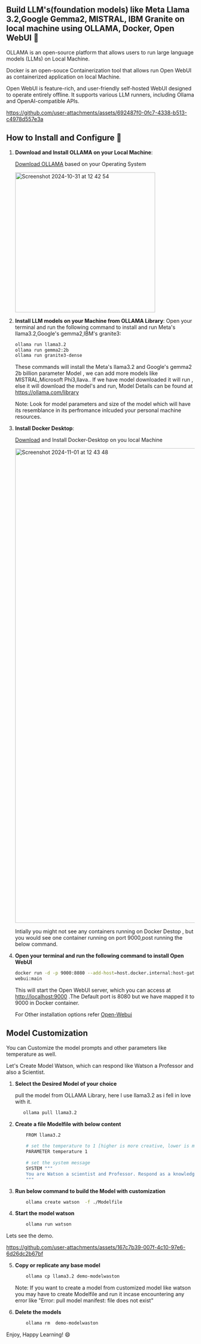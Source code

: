 ## Build LLM's(foundation models) like Meta Llama 3.2,Google Gemma2, MISTRAL, IBM Granite on local machine using OLLAMA, Docker, Open WebUI 👋

OLLAMA is an open-source platform that allows users to run large language models (LLMs) on Local Machine.

Docker is an open-souce Containerization tool that allows run Open WebUI as  containerized application on local Machine.

Open WebUI is feature-rich, and user-friendly self-hosted WebUI designed to operate entirely offline. It supports various LLM runners, including Ollama and OpenAI-compatible APIs. 

https://github.com/user-attachments/assets/692487f0-0fc7-4338-b513-c4978d557e3a



## How to Install and Configure 🚀

1. **Download and Install OLLAMA on your Local Machine**:

   [Download OLLAMA](https://ollama.com/download) based on your Operating System

   <img width="374" alt="Screenshot 2024-10-31 at 12 42 54" src="https://github.com/user-attachments/assets/64ef3a3b-1f60-4e1d-b040-1efe94632f93">
   
2. **Install LLM models on your Machine from OLLAMA Library**:
   Open your terminal and run the following command to install and run Meta's llama3.2,Google's gemma2,IBM's granite3:

   ```bash
   ollama run llama3.2
   ollama run gemma2:2b
   ollama run granite3-dense
   ```
   
   These commands will install the Meta's llama3.2 and Google's gemma2 2b billion parameter Model , we can add more models like MISTRAL,Microsoft Phi3,llava..
   If we have model downloaded it will run , else it will download the model's and run, Model Details can be found at https://ollama.com/library

   Note: Look for model parameters and size of the model which will have its resemblance in its perfromance inlcuded your personal machine resources.

3. **Install Docker Desktop**:

   [Download](https://www.docker.com/products/docker-desktop/) and Install Docker-Desktop on you local Machine

   <img width="1268" alt="Screenshot 2024-11-01 at 12 43 48" src="https://github.com/user-attachments/assets/bb68baae-fbe9-4af0-8041-92ba1b893cd9">

   Intially you might not see any containers running on Docker Destop , but you would see one container running on port 9000,post running the below command. 
   
4. **Open your terminal and run the following command to install Open WebUI**

   ```bash
   docker run -d -p 9000:8080 --add-host=host.docker.internal:host-gateway -v open-webui:/app/backend/data --name open-webui --restart always ghcr.io/open-webui/open- 
   webui:main
   ```
   
   This will start the Open WebUI server, which you can access at [http://localhost:9000](http://localhost:9000) .The Default port is 8080 but we have mapped it to 9000 in 
   Docker container.

   For Other installation options refer [Open-Webui](https://github.com/open-webui/open-webui?tab=readme-ov-file)

## Model Customization

   You can Customize the model prompts and other parameters like temperature as well.

   Let's Create Model Watson, which can respond like Watson a Professor and also a Scientist.
   
1. **Select the Desired Model of your choice**

   pull the model from OLLAMA Library, here I use llama3.2 as i fell in love with it.

   ```bash
      ollama pull llama3.2
   ```
      
2. **Create a file Modelfile with below content**

   ```bash
       FROM llama3.2
       
       # set the temperature to 1 [higher is more creative, lower is more coherent]
       PARAMETER temperature 1
       
       # set the system message
       SYSTEM """
       You are Watson a scientist and Professor. Respond as a knowledgable  guy who can guide  and answer me.
       """
   ```

3. **Run below command to build the Model with customization**

   ```bash
       ollama create watson  -f ./Modelfile
   ```

4. **Start the model watson**
   ```bash
       ollama run watson
   ```

Lets see the demo.

https://github.com/user-attachments/assets/167c7b39-007f-4c10-97e6-6d26dc2b67bf

5. **Copy or replicate any base model**
   ```bash
       ollama cp llama3.2 demo-modelwaston
   ```
   Note: If you want to create a model from customized model like watson you may have to create Modelfile and run it                incase encountering any error like "Error: pull model manifest: file does not exist"

6. **Delete the models**
   ```bash
       ollama rm  demo-modelwaston
   ```

Enjoy, Happy Learning! 😄
